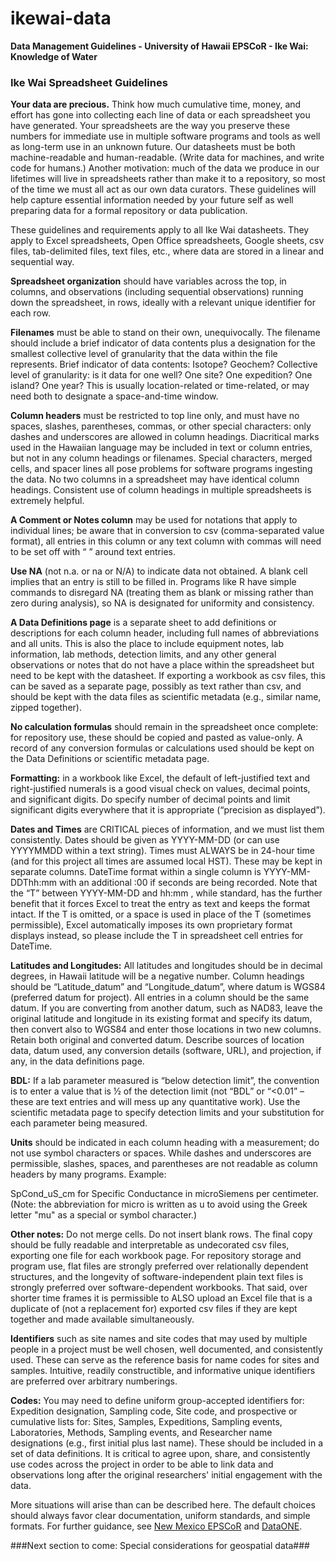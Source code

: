 # ikewai-data

**Data Management Guidelines - University of Hawaii EPSCoR - Ike Wai: Knowledge of Water**


### Ike Wai Spreadsheet Guidelines

**Your data are precious.** Think how much cumulative time, money, and effort has gone into collecting each line of data or each spreadsheet you have generated. Your spreadsheets are the way you preserve these numbers for immediate use in multiple software programs and tools as well as long-term use in an unknown future. Our datasheets must be both machine-readable and human-readable. (Write data for machines, and write code for humans.) Another motivation: much of the data we produce in our lifetimes will live in spreadsheets rather than make it to a repository, so most of the time we must all act as our own data curators. These guidelines will help capture essential information needed by your future self as well preparing data for a formal repository or data publication.

These guidelines and requirements apply to all Ike Wai datasheets. They apply to Excel spreadsheets, Open Office spreadsheets, Google sheets, csv files, tab-delimited files, text files, etc., where data are stored in a linear and sequential way. 

**Spreadsheet organization** should have variables across the top, in columns, and observations (including sequential observations) running down the spreadsheet, in rows, ideally with a relevant unique identifier for each row.

**Filenames** must be able to stand on their own, unequivocally. The filename should include a brief indicator of data contents plus a designation for the smallest collective level of granularity that the data within the file represents. Brief indicator of data contents: Isotope? Geochem? Collective level of granularity: is it data for one well? One site? One expedition? One island? One year? This is usually location-related or time-related, or may need both to designate a space-and-time window.

**Column headers** must be restricted to top line only, and must have no spaces, slashes, parentheses, commas, or other special characters: only dashes and underscores are allowed in column headings. Diacritical marks used in the Hawaiian language may be included in text or column entries, but not in any column headings or filenames. Special characters, merged cells, and spacer lines all pose problems for software programs ingesting the data. No two columns in a spreadsheet may have identical column headings. Consistent use of column headings in multiple spreadsheets is extremely helpful.

**A Comment or Notes column** may be used for notations that apply to individual lines; be aware that in conversion to csv (comma-separated value format), all entries in this column or any text column with commas will need to be set off with “ ” around text entries.

**Use NA** (not n.a. or na or N/A) to indicate data not obtained. A blank cell implies that an entry is still to be filled in. Programs like R have simple commands to disregard NA (treating them as blank or missing rather than zero during analysis), so NA is designated for uniformity and consistency.

**A Data Definitions page** is a separate sheet to add definitions or descriptions for each column header, including full names of abbreviations and all units. This is also the place to include equipment notes, lab information, lab methods, detection limits, and any other general observations or notes that do not have a place within the spreadsheet but need to be kept with the datasheet. If exporting a workbook as csv files, this can be saved as a separate page, possibly as text rather than csv, and should be kept with the data files as scientific metadata (e.g., similar name, zipped together). 

**No calculation formulas** should remain in the spreadsheet once complete: for repository use, these should be copied and pasted as value-only. A record of any conversion formulas or calculations used should be kept on the Data Definitions or scientific metadata page. 

**Formatting:** in a workbook like Excel, the default of left-justified text and right-justified numerals is a good visual check on values, decimal points, and significant digits. Do specify number of decimal points and limit significant digits everywhere that it is appropriate (“precision as displayed”).

**Dates and Times** are CRITICAL pieces of information, and we must list them consistently. Dates should be given as YYYY-MM-DD (or can use YYYYMMDD within a text string). Times must ALWAYS be in 24-hour time (and for this project all times are assumed local HST). These may be kept in separate columns. DateTime format within a single column is YYYY-MM-DDThh:mm with an additional :00 if seconds are being recorded. Note that the “T” between YYYY-MM-DD and hh:mm , while standard, has the further benefit that it forces Excel to treat the entry as text and keeps the format intact. If the T is omitted, or a space is used in place of the T (sometimes permissible), Excel automatically imposes its own proprietary format displays instead, so please include the T in spreadsheet cell entries for DateTime.

**Latitudes and Longitudes:** All latitudes and longitudes should be in decimal degrees, in Hawaii latitude will be a negative number. Column headings should be “Latitude_datum” and “Longitude_datum”, where datum is WGS84 (preferred datum for project). All entries in a column should be the same datum. If you are converting from another datum, such as NAD83, leave the original latitude and longitude in its existing format and specify its datum, then convert also to WGS84 and enter those locations in two new columns. Retain both original and converted datum. Describe sources of location data, datum used, any conversion details (software, URL), and projection, if any, in the data definitions page.

**BDL:** If a lab parameter measured is “below detection limit”, the convention is to enter a value that is ½ of the detection limit (not “BDL” or “<0.01” – these are text entries and will mess up any quantitative work). Use the scientific metadata page to specify detection limits and your substitution for each parameter being measured.

**Units** should be indicated in each column heading with a measurement; do not use symbol characters or spaces. While dashes and underscores are permissible, slashes, spaces, and parentheses are not readable as column headers by many programs. Example:

SpCond_uS_cm  for Specific Conductance in microSiemens per centimeter. (Note: the abbreviation for micro is written as u to avoid using the Greek letter "mu" as a special or symbol character.)

**Other notes:** Do not merge cells. Do not insert blank rows. The final copy should be fully readable and interpretable as undecorated csv files, exporting one file for each workbook page. For repository storage and program use, flat files are strongly preferred over relationally dependent structures, and the longevity of software-independent plain text files is strongly preferred over software-dependent workbooks. That said, over shorter time frames it is permissible to ALSO upload an Excel file that is a duplicate of (not a replacement for) exported csv files if they are kept together and made available simultaneously.

**Identifiers** such as site names and site codes that may used by multiple people in a project must be well chosen, well documented, and consistently used. These can serve as the reference basis for name codes for sites and samples. Intuitive, readily constructible, and informative unique identifiers are preferred over arbitrary numberings.

**Codes:** You may need to define uniform group-accepted identifiers for: Expedition designation, Sampling code, Site code, and prospective or cumulative lists for: Sites, Samples, Expeditions, Sampling events, Laboratories, Methods, Sampling events, and Researcher name designations (e.g., first initial plus last name). These should be included in a set of data definitions. It is critical to agree upon, share, and consistently use codes across the project in order to be able to link data and observations long after the original researchers' initial engagement with the data.

More situations will arise than can be described here. The default choices should always favor clear documentation, uniform standards, and simple formats. For further guidance, see [New Mexico EPSCoR](https://www.nmepscor.org/data_portal/data-management-document-training) and [DataONE](https://www.dataone.org/best-practices/choose-and-use-standard-terminology-enable-discovery).

###Next section to come: Special considerations for geospatial data###

